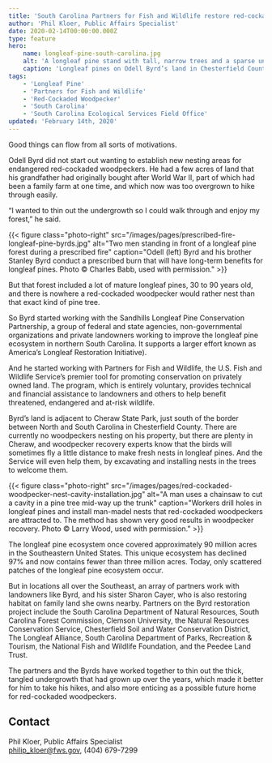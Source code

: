 ```yaml
---
title: 'South Carolina Partners for Fish and Wildlife restore red-cockaded woodpecker habitat'
author: 'Phil Kloer, Public Affairs Specialist'
date: 2020-02-14T00:00:00.000Z
type: feature
hero:
    name: longleaf-pine-south-carolina.jpg
    alt: 'A longleaf pine stand with tall, narrow trees and a sparse understory'
    caption: 'Longleaf pines on Odell Byrd’s land in Chesterfield County, South Carolina, may someday be home to red-cockaded woodpeckers. Photo &copy; Charles Babb, used with permission.'
tags:
    - 'Longleaf Pine'
    - 'Partners for Fish and Wildlife'
    - 'Red-Cockaded Woodpecker'
    - 'South Carolina'
    - 'South Carolina Ecological Services Field Office'
updated: 'February 14th, 2020'
---
```


Good things can flow from all sorts of motivations.

Odell Byrd did not start out wanting to establish new nesting areas for endangered red-cockaded woodpeckers. He had a few acres of land that his grandfather had originally bought after World War II, part of which had been a family farm at one time, and which now was too overgrown to hike through easily.

“I wanted to thin out the undergrowth so I could walk through and enjoy my forest,” he said.

{{< figure class="photo-right" src="/images/pages/prescribed-fire-longleaf-pine-byrds.jpg" alt="Two men standing in front of a longleaf pine forest during a prescribed fire" caption="Odell (left) Byrd and his brother Stanley Byrd conduct a prescribed burn that will have long-term benefits for longleaf pines. Photo &copy; Charles Babb, used with permission." >}}

But that forest included a lot of mature longleaf pines, 30 to 90 years old, and there is nowhere a red-cockaded woodpecker would rather nest than that exact kind of pine tree.

So Byrd started working with the Sandhills Longleaf Pine Conservation Partnership, a group of federal and state agencies, non-governmental organizations and private landowners working to improve the longleaf pine ecosystem in northern South Carolina. It supports a larger effort known as America’s Longleaf Restoration Initiative).

And he started working with Partners for Fish and Wildlife, the U.S. Fish and Wildlife Service’s premier tool for promoting conservation on privately owned land. The program, which is entirely voluntary, provides technical and financial assistance to landowners and others to help benefit threatened, endangered and at-risk wildlife.

Byrd’s land is adjacent to Cheraw State Park, just south of the border between North and South Carolina in Chesterfield County. There are currently no woodpeckers nesting on his property, but there are plenty in Cheraw, and woodpecker recovery experts know that the birds will sometimes fly a little distance to make fresh nests in longleaf pines. And the Service will even help them, by excavating and installing nests in the trees to welcome them.

{{< figure class="photo-right" src="/images/pages/red-cockaded-woodpecker-nest-cavity-installation.jpg" alt="A man uses a chainsaw to cut a cavity in a pine tree mid-way up the trunk" caption="Workers drill holes in longleaf pines and install man-madel nests that red-cockaded woodpeckers are attracted to. The method has shown very good results in woodpecker recovery. Photo &copy; Larry Wood, used with permission." >}}

The longleaf pine ecosystem once covered approximately 90 million acres in the Southeastern United States. This unique ecosystem has declined 97% and now contains fewer than three million acres. Today, only scattered patches of the longleaf pine ecosystem occur.

But in locations all over the Southeast, an array of partners work with landowners like Byrd, and his sister Sharon Cayer, who is also restoring habitat on family land she owns nearby. Partners on the Byrd restoration project include the South Carolina Department of Natural Resources, South Carolina Forest Commission, Clemson University, the Natural Resources Conservation Service, Chesterfield Soil and Water Conservation District, The Longleaf Alliance, South Carolina Department of Parks, Recreation & Tourism, the National Fish and Wildlife Foundation, and the Peedee Land Trust.

The partners and the Byrds have worked together to thin out the thick, tangled undergrowth that had grown up over the years, which made it better for him to take his hikes, and also more enticing as a possible future home for red-cockaded woodpeckers.

## Contact

Phil Kloer, Public Affairs Specialist  
[philip_kloer@fws.gov](mailto:philip_kloer@fws.gov), (404) 679-7299
